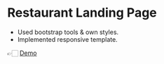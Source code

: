 # Restaurant Landing Page

- Used bootstrap tools & own styles.
- Implemented responsive template.

👉🏻 [Demo](https://yaninatrekhleb.github.io/restaurant-website/)

